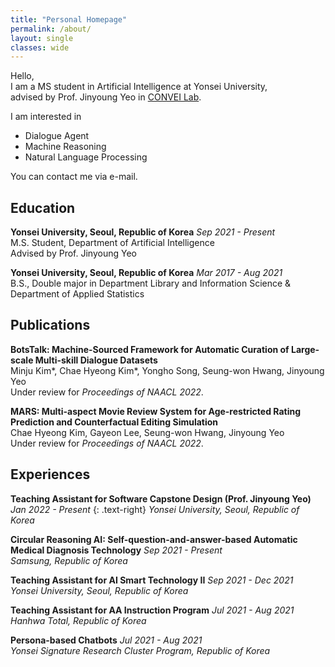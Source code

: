 ```yaml
---
title: "Personal Homepage"
permalink: /about/
layout: single
classes: wide
---
```



Hello,  
I am a MS student in Artificial Intelligence at Yonsei University,  
advised by Prof. Jinyoung Yeo in [CONVEI Lab](http://convei.weebly.com).

I am interested in

- Dialogue Agent
- Machine Reasoning
- Natural Language Processing

You can contact me via e-mail.

## Education

**Yonsei University, Seoul, Republic of Korea** *Sep 2021 - Present*  
M.S. Student, Department of Artificial Intelligence  
Advised by Prof. Jinyoung Yeo

**Yonsei University, Seoul, Republic of Korea** *Mar 2017 - Aug 2021*  
B.S., Double major in Department Library and Information Science & Department of Applied Statistics

## Publications

**BotsTalk: Machine-Sourced Framework for Automatic Curation of Large-scale Multi-skill Dialogue Datasets**  
Minju Kim\*, Chae Hyeong Kim\*, Yongho Song, Seung-won Hwang, Jinyoung Yeo  
Under review for *Proceedings of NAACL 2022*.

**MARS: Multi-aspect Movie Review System for Age-restricted Rating Prediction and Counterfactual Editing Simulation**  
Chae Hyeong Kim, Gayeon Lee, Seung-won Hwang, Jinyoung Yeo  
Under review for *Proceedings of NAACL 2022*.

## Experiences

**Teaching Assistant for Software Capstone Design (Prof. Jinyoung Yeo)** *Jan 2022 - Present* {: .text-right}
*Yonsei University, Seoul, Republic of Korea*

**Circular Reasoning AI: Self-question-and-answer-based Automatic Medical Diagnosis Technology** *Sep 2021 - Present*  
*Samsung, Republic of Korea*

**Teaching Assistant for AI Smart Technology II** *Sep 2021 - Dec 2021*  
*Yonsei University, Seoul, Republic of Korea*

**Teaching Assistant for AA Instruction Program** *Jul 2021 - Aug 2021*  
*Hanhwa Total, Republic of Korea*

**Persona-based Chatbots** *Jul 2021 - Aug 2021*  
*Yonsei Signature Research Cluster Program, Republic of Korea*
